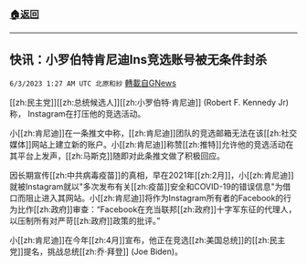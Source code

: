 ###  [:house:返回](README.md)
---


## 快讯：小罗伯特肯尼迪Ins竞选账号被无条件封杀
`6/3/2023 1:27 AM UTC 北原和紗` [轉載自GNews](https://gnews.org/articles/1353690)

[[zh:民主党]][[zh:总统候选人]][[zh:小罗伯特·肯尼迪]] (Robert F. Kennedy Jr)称， Instagram在打压他的竞选活动。

小[[zh:肯尼迪]]在一条推文中称，[[zh:肯尼迪]]团队的竞选邮箱无法在该[[zh:社交媒体]]网站上建立新的账户。小[[zh:肯尼迪]]称赞[[zh:推特]]允许他的竞选活动在其平台上发声，[[zh:马斯克]]随即对此条推文做了积极回应。

因长期宣传[[zh:中共病毒疫苗]]的真相，早在2021年[[zh:2月]]，小[[zh:肯尼迪]]就被Instagram就以"多次发布有关[[zh:疫苗]]安全和COVID-19的错误信息"为借口而阻止进入其网站。小[[zh:肯尼迪]]将作为Instagram所有者的Facebook的行为比作[[zh:政府]]审查：“Facebook在充当联邦[[zh:政府]]十字军东征的代理人，以压制所有对严苛[[zh:政府]]政策的批评。”

小[[zh:肯尼迪]]在今年[[zh:4月]]宣布，他正在竞选[[zh:美国总统]]的[[zh:民主党]]提名，挑战总统[[zh:乔·拜登]] (Joe Biden)。
